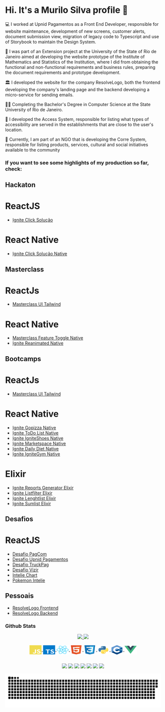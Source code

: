 # Hi. It's a Murilo Silva profile 👋

💻 I worked at Upnid Pagamentos as a Front End Developer, responsible for website maintenance, development of new screens, customer alerts, document submission view, migration of legacy code to Typescript and use of Storybook to maintain the Design System.

📓 I was part of an Extension project at the University of the State of Rio de Janeiro aimed at developing the website prototype of the Institute of Mathematics and Statistics of the Institution, where I did from obtaining the functional and non-functional requirements and business rules, preparing the document requirements and prototype development.

:classical_building: I developed the website for the company ResolveLogo, both the frontend developing the company's landing page and the backend developing a micro-service for sending emails.

🧑‍🎓 Completing the Bachelor's Degree in Computer Science at the State University of Rio de Janeiro.

📱 I developed the Access System, responsible for listing what types of accessibility are served in the establishments that are close to the user's location.

📱 Currently, I am part of an NGO that is developing the Corre System, responsible for listing products, services, cultural and social initiatives available to the community

### If you want to see some highlights of my production so far, check:

## Hackaton

# ReactJS

- <a href="https://github.com/murilojssilva/click-solucao">Ignite Click Solução</a>

# React Native

- <a href="https://github.com/murilojssilva/click-solucao-mobile">Ignite Click Solução Native</a>

## Masterclass

# ReactJs

- <a href="https://github.com/murilojssilva/masterclass-ui-tailwind">Masterclass UI Tailwind</a>

# React Native

- <a href="https://github.com/murilojssilva/masterclass-featuretoggle-native">Masterclass Feature Toggle Native</a>
- <a href="https://github.com/murilojssilva/masterclass-reanimated-native">Ignite Reanimated Native</a>

## Bootcamps

# ReactJs

- <a href="https://github.com/murilojssilva/masterclass-ui-tailwind">Masterclass UI Tailwind</a>

# React Native

- <a href="https://github.com/murilojssilva/gopizza-native">Ignite Gopizza Native</a>
- <a href="https://github.com/murilojssilva/todolist-native ">Ignite ToDo List Native</a>
- <a href="https://github.com/murilojssilva/igniteshoesapp">Ignite IgniteShoes Native</a>
- <a href="https://github.com/murilojssilva/ignite-marketspace-native">Ignite Marketspace Native</a>
- <a href="https://github.com/murilojssilva/daily-diet-native">Ignite Daily Diet Native</a>
- <a href="https://github.com/murilojssilva/ignitegym-native">Ignite IgniteGym Native</a>

# Elixir

- <a href="https://github.com/murilojssilva/ignite-reports_generator-elixir">Ignite Reports Generator Elixir</a>
- <a href="https://github.com/murilojssilva/ignite-listfilter-elixir">Ignite Listfilter Elixir</a>
- <a href="https://github.com/murilojssilva/ignite-lenghtlist-elixir">Ignite Lenghtlist Elixir</a>
- <a href="https://github.com/murilojssilva/ignite-sumlist-elixir">Ignite Sumlist Elixir</a>

## Desafios

# ReactJS

- <a href="https://github.com/murilojssilva/desafio-pagcom">Desafio PagCom</a>
- <a href="https://github.com/murilojssilva/upnid-uprace">Desafio Upnid Pagamentos</a>
- <a href="https://github.com/murilojssilva/desafio-truckpag">Desafio TruckPag</a>
- <a href="https://github.com/murilojssilva/desafio-vizir">Desafio Vizir</a>
- <a href="https://github.com/murilojssilva/intelie-chart">Intelie Chart</a>
- <a href="https://github.com/murilojssilva/pokemon-intelie">Pokemon Intelie</a>

## Pessoais

- <a href="https://github.com/murilojssilva/resolvelogofrontend">ResolveLogo Frontend</a>
- <a href="https://github.com/murilojssilva/resolvelogobackend">ResolveLogo Backend</a>

### Github Stats

<div align="center">
  <a href="https://github.com/murilojssilva">
  <img height="180em" src="https://github-readme-stats.vercel.app/api?username=murilojssilva&show_icons=true&theme=radical&include_all_commits=true&count_private=true"/>
  <img height="180em" src="https://github-readme-stats.vercel.app/api/top-langs/?username=murilojssilva&layout=compact&langs_count=7&theme=radical"/>
</div>
  
 <div align="center" style="display: inline_block"><br>
  <img align="center" alt="Murilo-Js" height="30" width="40" src="https://raw.githubusercontent.com/devicons/devicon/master/icons/javascript/javascript-plain.svg">
  <img align="center" alt="Murilo-Ts" height="30" width="40" src="https://raw.githubusercontent.com/devicons/devicon/master/icons/typescript/typescript-plain.svg">
  <img align="center" alt="Murilo-React" height="30" width="40" src="https://raw.githubusercontent.com/devicons/devicon/master/icons/react/react-original.svg">
  <img align="center" alt="Murilo-HTML" height="30" width="40" src="https://raw.githubusercontent.com/devicons/devicon/master/icons/html5/html5-original.svg">
  <img align="center" alt="Murilo-CSS" height="30" width="40" src="https://raw.githubusercontent.com/devicons/devicon/master/icons/css3/css3-original.svg">
  <img align="center" alt="Murilo-Python" height="30" width="40" src="https://raw.githubusercontent.com/devicons/devicon/master/icons/python/python-original.svg">
  <img align="center" alt="Murilo-Cpp" height="30" width="40" src="https://raw.githubusercontent.com/devicons/devicon/master/icons/cplusplus/cplusplus-original.svg">
   <img align="center" alt="Murilo-Vue" height="30" width="40" src="https://raw.githubusercontent.com/devicons/devicon/master/icons/vuejs/vuejs-original.svg">
</div>

  ##
 
<div align="center">
  <a href="https://gitlab.com/murilojssilva" target="_blank"><img src="https://img.shields.io/badge/GitLab-330F63?style=for-the-badge&logo=gitlab&logoColor=white"></a>
  <a href="https://api.whatsapp.com/send?phone=5521992687311" target="_blank"><img src="https://img.shields.io/badge/WhatsApp-25D366?style=for-the-badge&logo=whatsapp&logoColor=white" target="_blank"></a>
  <a href="https://t.me/murilojssilva" target="_blank"><img src="https://img.shields.io/badge/Telegram-2CA5E0?style=for-the-badge&logo=telegram&logoColor=white"></a>
  <a href="https://instagram.com/murilojssilva" target="_blank"><img src="https://img.shields.io/badge/-Instagram-%23E4405F?style=for-the-badge&logo=instagram&logoColor=white" target="_blank"></a>
  <a href="https://twitter.com/murilojssilva" target="_blank"><img src="https://img.shields.io/badge/Twitter-1DA1F2?style=for-the-badge&logo=twitter&logoColor=white" target="_blank"></a>
  <a href = "mailto:murilojssilva@gmail.com"><img src="https://img.shields.io/badge/-Gmail-%23333?style=for-the-badge&logo=gmail&logoColor=white" target="_blank"></a>
  <a href="https://www.linkedin.com/in/murilojssilva" target="_blank"><img src="https://img.shields.io/badge/-LinkedIn-%230077B5?style=for-the-badge&logo=linkedin&logoColor=white" target="_blank"></a>
  
  ![Snake animation](https://github.com/murilojssilva/murilojssilva/blob/output/github-contribution-grid-snake.svg)
 
</div>
